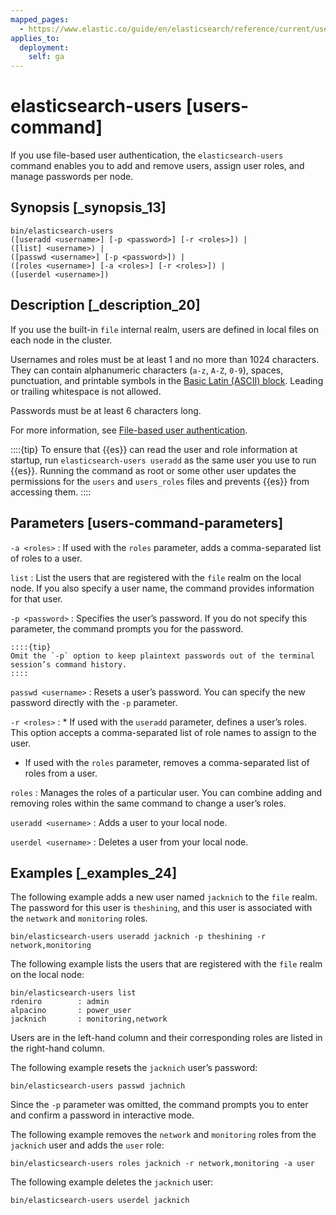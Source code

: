 ```yaml
---
mapped_pages:
  - https://www.elastic.co/guide/en/elasticsearch/reference/current/users-command.html
applies_to:
  deployment:
    self: ga
---
```


# elasticsearch-users [users-command]

If you use file-based user authentication, the `elasticsearch-users` command enables you to add and remove users, assign user roles, and manage passwords per node.


## Synopsis [_synopsis_13]

```shell
bin/elasticsearch-users
([useradd <username>] [-p <password>] [-r <roles>]) |
([list] <username>) |
([passwd <username>] [-p <password>]) |
([roles <username>] [-a <roles>] [-r <roles>]) |
([userdel <username>])
```


## Description [_description_20]

If you use the built-in `file` internal realm, users are defined in local files on each node in the cluster.

Usernames and roles must be at least 1 and no more than 1024 characters. They can contain alphanumeric characters (`a-z`, `A-Z`, `0-9`), spaces, punctuation, and printable symbols in the [Basic Latin (ASCII) block](https://en.wikipedia.org/wiki/Basic_Latin_(Unicode_block)). Leading or trailing whitespace is not allowed.

Passwords must be at least 6 characters long.

For more information, see [File-based user authentication](docs-content://deploy-manage/users-roles/cluster-or-deployment-auth/file-based.md).

::::{tip}
To ensure that {{es}} can read the user and role information at startup, run `elasticsearch-users useradd` as the same user you use to run {{es}}. Running the command as root or some other user updates the permissions for the `users` and `users_roles` files and prevents {{es}} from accessing them.
::::



## Parameters [users-command-parameters]

`-a <roles>`
:   If used with the `roles` parameter, adds a comma-separated list of roles to a user.

`list`
:   List the users that are registered with the `file` realm on the local node. If you also specify a user name, the command provides information for that user.

`-p <password>`
:   Specifies the user’s password. If you do not specify this parameter, the command prompts you for the password.

    ::::{tip}
    Omit the `-p` option to keep plaintext passwords out of the terminal session’s command history.
    ::::


`passwd <username>`
:   Resets a user’s password. You can specify the new password directly with the `-p` parameter.

`-r <roles>`
:   * If used with the `useradd` parameter, defines a user’s roles. This option accepts a comma-separated list of role names to assign to the user.
* If used with the `roles` parameter, removes a comma-separated list of roles from a user.


`roles`
:   Manages the roles of a particular user. You can combine adding and removing roles within the same command to change a user’s roles.

`useradd <username>`
:   Adds a user to your local node.

`userdel <username>`
:   Deletes a user from your local node.


## Examples [_examples_24]

The following example adds a new user named `jacknich` to the `file` realm. The password for this user is `theshining`, and this user is associated with the `network` and `monitoring` roles.

```shell
bin/elasticsearch-users useradd jacknich -p theshining -r network,monitoring
```

The following example lists the users that are registered with the `file` realm on the local node:

```shell
bin/elasticsearch-users list
rdeniro        : admin
alpacino       : power_user
jacknich       : monitoring,network
```

Users are in the left-hand column and their corresponding roles are listed in the right-hand column.

The following example resets the `jacknich` user’s password:

```shell
bin/elasticsearch-users passwd jachnich
```

Since the `-p` parameter was omitted, the command prompts you to enter and confirm a password in interactive mode.

The following example removes the `network` and `monitoring` roles from the `jacknich` user and adds the `user` role:

```shell
bin/elasticsearch-users roles jacknich -r network,monitoring -a user
```

The following example deletes the `jacknich` user:

```shell
bin/elasticsearch-users userdel jacknich
```

